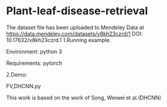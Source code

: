 # Plant-leaf-disease-retrieval
The dataset file has been uploaded to Mendeley Data at https://data.mendeley.com/datasets/v8kh23czrd/1 DOI: 10.17632/v8kh23czrd.1 
1.Running example: 

  Environment: 
    python 3

  Requirements:
    pytorch

2.Demo:

FV,DHCNN.py


This work is based on the work of Song, Weiwei et al.(DHCNN)
